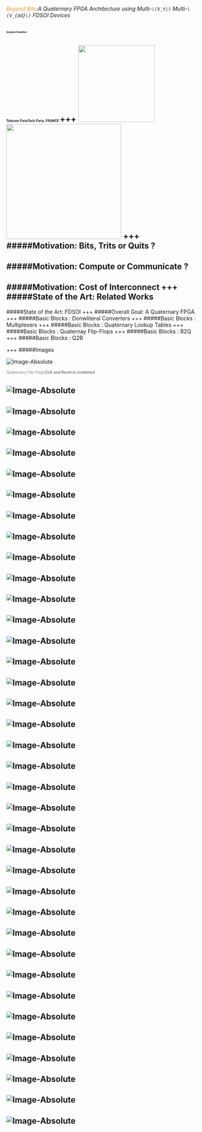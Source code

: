 



###### <span style="color:#e49436">Beyond Bits</span>:A Quaternary FPGA Architecture using Multi-`\(V_t\)` Multi-`\(V_{dd}\)` FDSOI Devices

<span style="font-family:Helvetica Neue; color blue;font-size:0.4em;font-weight:bold"> Sumanta Chaudhuri </b></span>

<span style="font-family:Helvetica Neue; color blue;font-size:0.4em;font-weight:bold"> Telecom ParisTech </b></span>
<span style="font-family:Helvetica Neue; color blue;font-size:0.4em; font-weight:bold"> Paris, FRANCE  </b></span> 
+++
<img src="https://perso.telecom-paristech.fr/chaudhur/tmp/4vl_2vl_mux.svg" width="200"/> <img src="https://perso.telecom-paristech.fr/chaudhur/tmp/4VL_FF.svg" width="300"/>
+++
#####Motivation: Bits, Trits or Quits ?
---
#####Motivation: Compute or Communicate ?
---
#####Motivation: Cost of Interconnect 
+++
#####State of the Art: Related Works
---
#####State of the Art: FDSOI
+++
#####Overall Goal: A Quaternary FPGA
+++
#####Basic Blocks : Donwliteral Converters
+++
#####Basic Blocks : Multiplexers
+++
#####Basic Blocks : Quaternary Lookup Tables
+++
#####Basic Blocks : Quaternay Flip-Flops
+++
#####Basic Blocks : B2Q
+++
#####Basic Blocks : Q2B

+++
#####Images


![Image-Absolute](https://perso.telecom-paristech.fr/chaudhur/tmp/4VL_FF.svg)

<span style="color:gray; font-size:0.7em">Quaternary Flip-Flops<b>CLK and Reset is combined</b></span>

![Image-Absolute](https://perso.telecom-paristech.fr/chaudhur/tmp/4vl_2vl_mux.svg)
---
![Image-Absolute](https://perso.telecom-paristech.fr/chaudhur/tmp/4VL_FF.svg)
---
![Image-Absolute](https://perso.telecom-paristech.fr/chaudhur/tmp/4vl_lut.svg)
---
![Image-Absolute](https://perso.telecom-paristech.fr/chaudhur/tmp/4vl_mux.svg)
---
![Image-Absolute](https://perso.telecom-paristech.fr/chaudhur/tmp/4vl_routing1.svg)
---
![Image-Absolute](https://perso.telecom-paristech.fr/chaudhur/tmp/4vl_routing_base1.svg)
---
![Image-Absolute](https://perso.telecom-paristech.fr/chaudhur/tmp/4vl_routing_base.svg)
---
![Image-Absolute](https://perso.telecom-paristech.fr/chaudhur/tmp/4vl_routing.svg)
---
![Image-Absolute](https://perso.telecom-paristech.fr/chaudhur/tmp/backbias.svg)
---
![Image-Absolute](https://perso.telecom-paristech.fr/chaudhur/tmp/clb.svg)
---
![Image-Absolute](https://perso.telecom-paristech.fr/chaudhur/tmp/dlcs.svg)
---
![Image-Absolute](https://perso.telecom-paristech.fr/chaudhur/tmp/fdsoi.svg)
---
![Image-Absolute](https://perso.telecom-paristech.fr/chaudhur/tmp/ff_wv_wr.svg)
---
![Image-Absolute](https://perso.telecom-paristech.fr/chaudhur/tmp/flow.svg)
---
![Image-Absolute](https://perso.telecom-paristech.fr/chaudhur/tmp/layout1.svg)
---
![Image-Absolute](https://perso.telecom-paristech.fr/chaudhur/tmp/layout_schema.svg)
---
![Image-Absolute](https://perso.telecom-paristech.fr/chaudhur/tmp/layout_sketch.svg)
---
![Image-Absolute](https://perso.telecom-paristech.fr/chaudhur/tmp/layout.svg)
---
![Image-Absolute](https://perso.telecom-paristech.fr/chaudhur/tmp/mvl.svg)
---
![Image-Absolute](https://perso.telecom-paristech.fr/chaudhur/tmp/qfpga.svg)
---
![Image-Absolute](https://perso.telecom-paristech.fr/chaudhur/tmp/Qlut4.svg)
---
![Image-Absolute](https://perso.telecom-paristech.fr/chaudhur/tmp/qlut.svg)
---
![Image-Absolute](https://perso.telecom-paristech.fr/chaudhur/tmp/repeater3.svg)
---
![Image-Absolute](https://perso.telecom-paristech.fr/chaudhur/tmp/repeater_base.svg)
---
![Image-Absolute](https://perso.telecom-paristech.fr/chaudhur/tmp/repeater_hs.svg)
---
![Image-Absolute](https://perso.telecom-paristech.fr/chaudhur/tmp/repeater_hs_vtannot.svg)
---
![Image-Absolute](https://perso.telecom-paristech.fr/chaudhur/tmp/repeater_ll.svg)
---
![Image-Absolute](https://perso.telecom-paristech.fr/chaudhur/tmp/repeater_ll_vtannot.svg)
---
![Image-Absolute](https://perso.telecom-paristech.fr/chaudhur/tmp/repeater.svg)
---
![Image-Absolute](https://perso.telecom-paristech.fr/chaudhur/tmp/repeater_vtannot.svg)
---
![Image-Absolute](https://perso.telecom-paristech.fr/chaudhur/tmp/repeater_wv_wr.svg)
---
![Image-Absolute](https://perso.telecom-paristech.fr/chaudhur/tmp/spicenetlist4.svg)
---
![Image-Absolute](https://perso.telecom-paristech.fr/chaudhur/tmp/spicenetlist.svg)
---
![Image-Absolute](https://perso.telecom-paristech.fr/chaudhur/tmp/xlat_2_4.svg)
---
![Image-Absolute](https://perso.telecom-paristech.fr/chaudhur/tmp/xlat_4_2.svg)
---
![Image-Absolute](https://perso.telecom-paristech.fr/chaudhur/tmp/xtalk_wr.svg)
---
